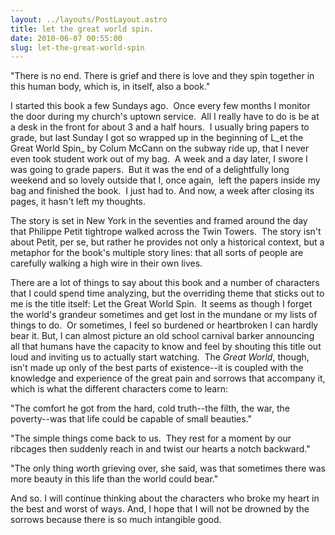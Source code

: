 ```yaml
---
layout: ../layouts/PostLayout.astro
title: let the great world spin.
date: 2010-06-07 00:55:00
slug: let-the-great-world-spin
---
```


"There is no end. There is grief and there is love and they spin together in this human body, which is, in itself, also a book."  
  
I started this book a few Sundays ago.  Once every few months I monitor the door during my church's uptown service.  All I really have to do is be at a desk in the front for about 3 and a half hours.  I usually bring papers to grade, but last Sunday I got so wrapped up in the beginning of L_et the Great World Spin_ by Colum McCann on the subway ride up, that I never even took student work out of my bag.  A week and a day later, I swore I was going to grade papers.  But it was the end of a delightfully long weekend and so lovely outside that I, once again,  left the papers inside my bag and finished the book.  I just had to. And now, a week after closing its pages, it hasn't left my thoughts.  
  
The story is set in New York in the seventies and framed around the day that Philippe Petit tightrope walked across the Twin Towers.  The story isn't about Petit, per se, but rather he provides not only a historical context, but a metaphor for the book's multiple story lines: that all sorts of people are carefully walking a high wire in their own lives.  
  
There are a lot of things to say about this book and a number of characters that I could spend time analyzing, but the overriding theme that sticks out to me is the title itself: Let the Great World Spin.  It seems as though I forget the world's grandeur sometimes and get lost in the mundane or my lists of things to do.  Or sometimes, I feel so burdened or heartbroken I can hardly bear it. But, I can almost picture an old school carnival barker announcing all that humans have the capacity to know and feel by shouting this title out loud and inviting us to actually start watching.  The _Great World_, though, isn't made up only of the best parts of existence--it is coupled with the knowledge and experience of the great pain and sorrows that accompany it, which is what the different characters come to learn:  
  
"The comfort he got from the hard, cold truth--the filth, the war, the poverty--was that life could be capable of small beauties."  
  
"The simple things come back to us.  They rest for a moment by our ribcages then suddenly reach in and twist our hearts a notch backward."  
  
"The only thing worth grieving over, she said, was that sometimes there was more beauty in this life than the world could bear."  
  
And so. I will continue thinking about the characters who broke my heart in the best and worst of ways. And, I hope that I will not be drowned by the sorrows because there is so much intangible good.
